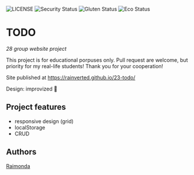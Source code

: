 ![LICENSE](https://img.shields.io/badge/license-MIT-blue.svg?style=flat-square)
![Security Status](https://img.shields.io/security-headers?label=Security&url=https%3A%2F%2Fgithub.com&style=flat-square)
![Gluten Status](https://img.shields.io/badge/Gluten-Free-green.svg)
![Eco Status](https://img.shields.io/badge/ECO-Friendly-green.svg)

# TODO

_28 group website project_

This project is for educational porpuses only. Pull request are welcome, but priority for my real-life students! Thank you for your cooperation!

Site published at https://rainverted.github.io/23-todo/

Design: improvized 🎅

## Project features

- responsive design (grid)
- localStorage
- CRUD

## Authors

[Raimonda](https://github.com/rainverted)

